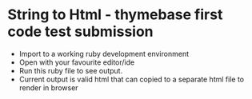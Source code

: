 # String to Html - thymebase first code test submission
* Import to a working ruby development environment
* Open with your favourite editor/ide
* Run this ruby file to see output. 
* Current output is valid html that can copied to a separate html file to render in 
browser

